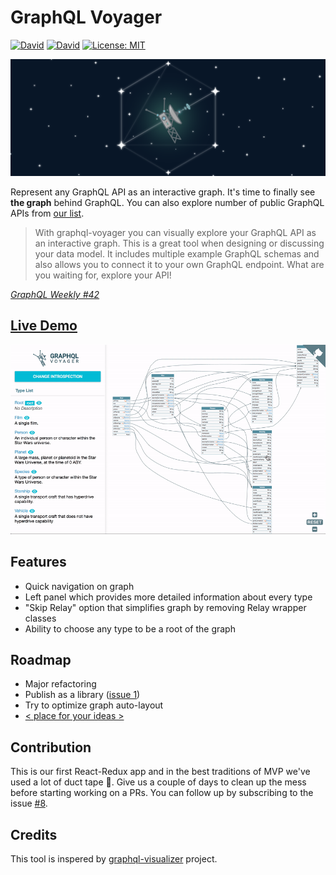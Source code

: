 # GraphQL Voyager
[![David](https://img.shields.io/david/APIs-guru/graphql-voyager.svg)](https://david-dm.org/APIs-guru/graphql-voyager)
[![David](https://img.shields.io/david/dev/APIs-guru/graphql-voyager.svg)](https://david-dm.org/APIs-guru/graphql-voyager?type=dev)
[![License: MIT](https://img.shields.io/badge/License-MIT-yellow.svg)](https://opensource.org/licenses/MIT)

![graphql-voyager logo](./docs/cover.png)

Represent any GraphQL API as an interactive graph. It's time to finally see **the graph** behind GraphQL.
You can also explore number of public GraphQL APIs from [our list](https://github.com/APIs-guru/graphql-apis).

> With graphql-voyager you can visually explore your GraphQL API as an interactive graph. This is a great tool when designing or discussing your data model. It includes multiple example GraphQL schemas and also allows you to connect it to your own GraphQL endpoint. What are you waiting for, explore your API!

_[GraphQL Weekly #42](https://graphqlweekly.com/issues/42)_

## [Live Demo](https://apis.guru/graphql-voyager/)
[![voyager demo](./docs/demo-gif.gif)](https://apis.guru/graphql-voyager/)

## Features
  + Quick navigation on graph
  + Left panel which provides more detailed information about every type
  + "Skip Relay" option that simplifies graph by removing Relay wrapper classes
  + Ability to choose any type to be a root of the graph

## Roadmap
  + Major refactoring
  + Publish as a library ([issue 1](https://github.com/APIs-guru/graphql-voyager/issues/1))
  + Try to optimize graph auto-layout
  + [ < place for your ideas > ](https://github.com/APIs-guru/graphql-voyager/issues/new)

## Contribution
This is our first React-Redux app and in the best traditions of MVP we've used a lot of duct tape 💩.
Give us a couple of days to clean up the mess before starting working on a PRs. You can follow up by subscribing to the issue [#8](https://github.com/APIs-guru/graphql-voyager/issues/8).

## Credits
This tool is inspered by [graphql-visualizer](https://github.com/NathanRSmith/graphql-visualizer) project.

